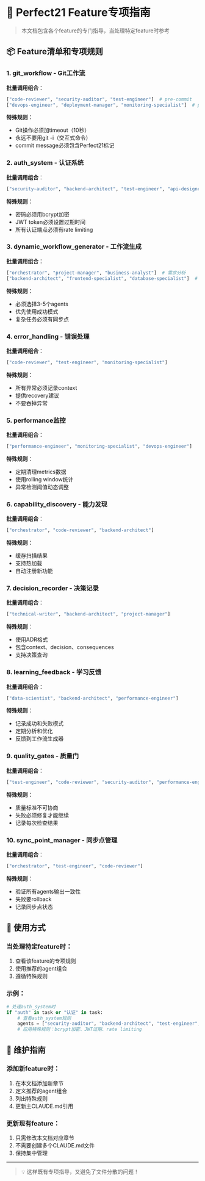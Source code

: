 # 🎯 Perfect21 Feature专项指南

> 本文档包含各个feature的专门指导，当处理特定feature时参考

## 📦 Feature清单和专项规则

### 1. git_workflow - Git工作流
**批量调用组合**：
```python
["code-reviewer", "security-auditor", "test-engineer"]  # pre-commit
["devops-engineer", "deployment-manager", "monitoring-specialist"]  # pre-push
```
**特殊规则**：
- Git操作必须加timeout（10秒）
- 永远不要用git -i（交互式命令）
- commit message必须包含Perfect21标记

### 2. auth_system - 认证系统
**批量调用组合**：
```python
["security-auditor", "backend-architect", "test-engineer", "api-designer"]
```
**特殊规则**：
- 密码必须用bcrypt加密
- JWT token必须设置过期时间
- 所有认证端点必须有rate limiting

### 3. dynamic_workflow_generator - 工作流生成
**批量调用组合**：
```python
["orchestrator", "project-manager", "business-analyst"]  # 需求分析
["backend-architect", "frontend-specialist", "database-specialist"]  # 设计
```
**特殊规则**：
- 必须选择3-5个agents
- 优先使用成功模式
- 复杂任务必须有同步点

### 4. error_handling - 错误处理
**批量调用组合**：
```python
["code-reviewer", "test-engineer", "monitoring-specialist"]
```
**特殊规则**：
- 所有异常必须记录context
- 提供recovery建议
- 不要吞掉异常

### 5. performance监控
**批量调用组合**：
```python
["performance-engineer", "monitoring-specialist", "devops-engineer"]
```
**特殊规则**：
- 定期清理metrics数据
- 使用rolling window统计
- 异常检测阈值动态调整

### 6. capability_discovery - 能力发现
**批量调用组合**：
```python
["orchestrator", "code-reviewer", "backend-architect"]
```
**特殊规则**：
- 缓存扫描结果
- 支持热加载
- 自动注册新功能

### 7. decision_recorder - 决策记录
**批量调用组合**：
```python
["technical-writer", "backend-architect", "project-manager"]
```
**特殊规则**：
- 使用ADR格式
- 包含context、decision、consequences
- 支持决策查询

### 8. learning_feedback - 学习反馈
**批量调用组合**：
```python
["data-scientist", "backend-architect", "performance-engineer"]
```
**特殊规则**：
- 记录成功和失败模式
- 定期分析和优化
- 反馈到工作流生成器

### 9. quality_gates - 质量门
**批量调用组合**：
```python
["test-engineer", "code-reviewer", "security-auditor", "performance-engineer"]
```
**特殊规则**：
- 质量标准不可协商
- 失败必须修复才能继续
- 记录每次检查结果

### 10. sync_point_manager - 同步点管理
**批量调用组合**：
```python
["orchestrator", "test-engineer", "code-reviewer"]
```
**特殊规则**：
- 验证所有agents输出一致性
- 失败要rollback
- 记录同步点状态

## 🚀 使用方式

### 当处理特定feature时：
1. 查看该feature的专项规则
2. 使用推荐的agent组合
3. 遵循特殊规则

### 示例：
```python
# 处理auth_system时
if "auth" in task or "认证" in task:
    # 查看auth_system规则
    agents = ["security-auditor", "backend-architect", "test-engineer", "api-designer"]
    # 应用特殊规则：bcrypt加密、JWT过期、rate limiting
```

## 📝 维护指南

### 添加新feature时：
1. 在本文档添加新章节
2. 定义推荐的agent组合
3. 列出特殊规则
4. 更新主CLAUDE.md引用

### 更新现有feature：
1. 只需修改本文档对应章节
2. 不需要创建多个CLAUDE.md文件
3. 保持集中管理

---

> 💡 这样既有专项指导，又避免了文件分散的问题！